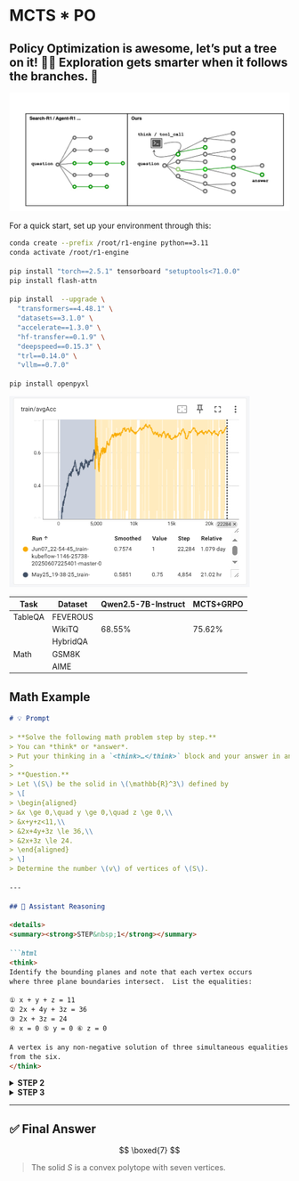 # MCTS * PO

## Policy Optimization is awesome, let’s put a tree on it! 🌲🌟 Exploration gets smarter when it follows the branches. 🌱


![Architecture](trainer/MTPO.jpg)


For a quick start, set up your environment through this:
```sh
conda create --prefix /root/r1-engine python==3.11
conda activate /root/r1-engine

pip install "torch==2.5.1" tensorboard "setuptools<71.0.0"
pip install flash-attn

pip install  --upgrade \
  "transformers==4.48.1" \
  "datasets==3.1.0" \
  "accelerate==1.3.0" \
  "hf-transfer==0.1.9" \
  "deepspeed==0.15.3" \
  "trl==0.14.0" \
  "vllm==0.7.0"

pip install openpyxl
```


![Qwen2.5-7B, Trained on WikiTQ](trainer/screenshots.png)


| Task         | Dataset       | Qwen2.5-7B-Instruct | MCTS+GRPO  |
|--------------|---------------|---------------------|------------|
| TableQA      | FEVEROUS      |                     |            |
|              | WikiTQ        | 68.55%              | 75.62%     |
|              | HybridQA      |                     |            |
| Math         | GSM8K         |                     |            |
|              | AIME          |                     |            |


## Math Example
````markdown
# 💡 Prompt

> **Solve the following math problem step by step.**  
> You can *think* or *answer*.  
> Put your thinking in a `<think>…</think>` block and your answer in an `<answer>…</answer>` block.  
>   
> **Question.**  
> Let \(S\) be the solid in \(\mathbb{R}^3\) defined by
> \[
> \begin{aligned}
> &x \ge 0,\quad y \ge 0,\quad z \ge 0,\\
> &x+y+z<11,\\
> &2x+4y+3z \le 36,\\
> &2x+3z \le 24.
> \end{aligned}
> \]
> Determine the number \(v\) of vertices of \(S\).

---

## 🧠 Assistant Reasoning

<details>
<summary><strong>STEP&nbsp;1</strong></summary>

```html
<think>
Identify the bounding planes and note that each vertex occurs
where three plane boundaries intersect.  List the equalities:

① x + y + z = 11  
② 2x + 4y + 3z = 36  
③ 2x + 3z = 24  
④ x = 0 ⑤ y = 0 ⑥ z = 0

A vertex is any non-negative solution of three simultaneous equalities chosen
from the six.
</think>
````

</details>

<details>
<summary><strong>STEP&nbsp;2</strong></summary>

```html
<think>
Enumerate the triples of equalities, solve each system
(symbolically with Python/SymPy), and keep only the feasible,
distinct solutions.
</think>

<tool_call>
{
  "name": "execute_python_code",
  "arguments": {
    "code": "from sympy import symbols, Eq, solve\nx,y,z=symbols('x y z')\nplanes=[Eq(x+y+z,11),Eq(2*x+4*y+3*z,36),Eq(2*x+3*z,24),Eq(x,0),Eq(y,0),Eq(z,0)]\nverts=set()\nfrom itertools import combinations\nfor a,b,c in combinations(planes,3):\n    sol=solve((a,b,c),(x,y,z),dict=True)\n    if sol:\n        s=sol[0]\n        if all(v>=0 for v in s.values()):\n            verts.add(tuple(s[v] for v in (x,y,z)))\nprint(sorted(verts))\n"
  }
}
</tool_call>
```

</details>

<details>
<summary><strong>STEP&nbsp;3</strong></summary>

```html
<think>
The script returns the feasible vertices  
\((0,0,0),\;(3,5,3),\;(4,7,0),\;(6,0,0),\;(7,0,4),\;(9,2,0),\;(11,0,0)\).

There are **7 distinct vertices**, so \(v = 7\).
</think>

<answer>7</answer>
```

</details>

---

## ✅ Final Answer

$$
\boxed{7}
$$

> The solid $S$ is a convex polytope with seven vertices.

```
```




